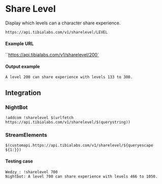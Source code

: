 # Share Level

Display which levels can a character share experience.

`https://api.tibialabs.com/v1/sharelevel/LEVEL`

#### Example URL

``https://api.tibialabs.com/v1/sharelevel/200`

#### Output example

```
A level 200 can share experience with levels 133 to 300.
```

## Integration

### NightBot

```
!addcom !sharelevel $(urlfetch https://api.tibialabs.com/v1/sharelevel/$(querystring))
```

### StreamElements

```
$(customapi.https://api.tibialabs.com/v1/sharelevel/${queryescape ${1:}})
```

#### Testing case

```
Wedzy_: !sharelevel 700
Nightbot: A level 700 can share experience with levels 466 to 1050.
```
